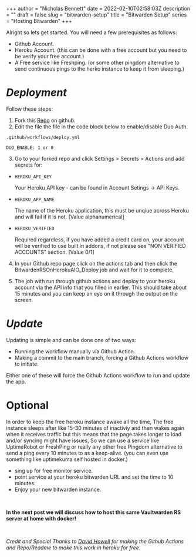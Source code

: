 +++
author = "Nicholas Bennett"
date = 2022-02-10T02:58:03Z
description = ""
draft = false
slug = "bitwarden-setup"
title = "Bitwarden Setup"
series = "Hosting Bitwarden"
+++

Alright so lets get started. You will need a few prerequisites as follows:

+ Github Account.
+ Heroku Account. (this can be done with a free account but you need to be verify your free account.)
+ A Free service like Freshping. (or some other pingdom alternative to send continuous pings to the herko instance to keep it from sleeping.)

# **_Deployment_**

Follow these steps:

1. Fork this [Repo](https://github.com/davidjameshowell/vaultwarden_heroku "Vaultwarden Heroku") on github.
2. Edit the file the file in the code block below to enable/disable Duo Auth.
```
.github/workflows/deploy.yml

DUO_ENABLE: 1 or 0
```

3. Go to your forked repo and click Settings > Secrets > Actions and add secrets for:


+     HEROKU_API_KEY
 	Your Heroku API key - can be found in Account Setings -> APi Keys.
+     HEROKU_APP_NAME
 	The name of the Heroku application, this must be unqiue across Heroku and will fail if it is not. [Value alphanumerical]
+     HEROKU_VERIFIED
 	Required regardless, if you have added a credit card on, your account will be verified to use built in addons, if not please see "NON VERIFIED ACCOUNTS" section. [Value 0/1]


4. In your Github repo page click on the actions tab and then click the BitwardenRSOnHerokuAIO_Deploy job and wait for it to complete. 

5. The job with run through github actions and deploy to your heroku account via the API info that you filled in earlier. This should take about 15 minutes and you can keep an eye on it through the output on the screen.


# **_Update_**

Updating is simple and can be done one of two ways:

+ Running the workflow manually via Github Action. 
+ Making a commit to the main branch, forcing a Github Actions workflow to initiate.

Either one of these will force the Github Actions workflow to run and update the app.

# **Optional** 

In order to keep the free heroku instance awake all the time, The free instance sleeps after like 15-30 minutes of inactiviy and then wakes again when it receives traffic but this means that the page takes longer to load and/or syncing might have issues, So we can use a service like UptimeRobot or FreshPing or really any other free Pingdom alternative to send a ping every 10 minutes to as a keep-alive. (you can even use something like uptimekuma self hosted in docker.)

* sing up for free monitor service.
* point service at your heroku bitwarden URL and set the time to 10 minutes. 
* Enjoy your new bitwarden instance.

<br>

**In the next post we will discuss how to host this same 
Vaultwarden RS server at home with docker!**

<br>

*Credit and Special Thanks to [David Howell](https://davidjameshowell.com/ "David Howell Website") for making the Github Actions and Repo/Readme to make this work in heroku for free.* 
